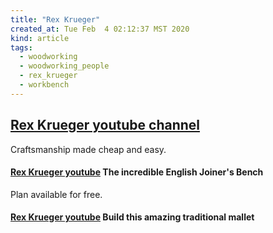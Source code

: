 ```yaml
---
title: "Rex Krueger"
created_at: Tue Feb  4 02:12:37 MST 2020
kind: article
tags:
  - woodworking
  - woodworking_people
  - rex_krueger
  - workbench
---
```


<h2>
  <a href="https://www.youtube.com/channel/UCj4SLNED1DiNPHComZTCbzw/featured" target="_blank">Rex Krueger youtube channel</a>
</h2>
Craftsmanship made cheap and easy.

<h4>
  <a href="https://www.youtube.com/watch?v=zcq1LQq08lk" target="_blank">Rex Krueger youtube</a>
  The incredible English Joiner's Bench
</h4>
Plan available for free.

<h4>
  <a href="https://www.youtube.com/watch?v=sq3K6dLaquk" target="_blank">Rex Krueger youtube</a>
  Build this amazing traditional mallet
</h4>

<!--
html boilerplate fragments
<a href="" target="_blank"></a>
<a name=""></a>
<img src="" width="400px">
<ul>
  <li></li>
  <li><a href="" target="_blank"></a></li>
</ul>
<pre>
</pre>
<p style="margin-bottom: 2em;"></p>
<hr style="border: 0; height: 3px; background: #333; background-image: linear-gradient(to right, #ccc, #333, #ccc);">
<pre><code>
</code></pre>
<math xmlns='http://www.w3.org/1998/Math/MathML' display='block'>
</math>
:-->
